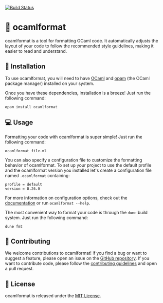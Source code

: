 [![Build Status](https://img.shields.io/endpoint?url=https%3A%2F%2Fci.ocamllabs.io%2Fbadge%2Focaml-ppx%2Focamlformat%2Fmain&logo=ocaml)](https://ci.ocamllabs.io/github/ocaml-ppx/ocamlformat)

# 🎨 ocamlformat

ocamlformat is a tool for formatting OCaml code. It automatically adjusts the layout of your code to follow the recommended style guidelines, making it easier to read and understand.

## 🚀 Installation

To use ocamlformat, you will need to have [OCaml](https://ocaml.org/) and [opam](https://opam.ocaml.org/) (the OCaml package manager) installed on your system.

Once you have these dependencies, installation is a breeze! Just run the following command:

```
opam install ocamlformat
```

## 💻 Usage

Formatting your code with ocamlformat is super simple! Just run the following command:

```
ocamlformat file.ml
```

You can also specify a configuration file to customize the formatting behavior of ocamlformat.
To set up your project to use the default profile and the ocamlformat version you installed let's create a configuration file named `.ocamlformat` containing:

```
profile = default
version = 0.26.0
```

For more information on configuration options, check out the [documentation](https://ocaml.org/p/ocamlformat/latest/doc/index.html) or run `ocamlformat --help`.

The most convenient way to format your code is through the `dune` build system. Just run the following command:

```
dune fmt
```

## 🤝 Contributing

We welcome contributions to ocamlformat! If you find a bug or want to suggest a feature, please open an issue on the [GitHub repository](https://github.com/ocaml-ppx/ocamlformat). If you want to contribute code, please follow the [contributing guidelines](./CONTRIBUTING.md) and open a pull request.

## 📜 License

ocamlformat is released under the [MIT License](./LICENSE.md).
